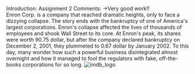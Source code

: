 Introduction:
Assignment 2 Comments:
->Very good work!!
</br>
Enron Corp. is a company that reached dramatic heights, only to face a dizzying collapse.
The story ends with the bankruptcy of one of America's largest corporations. Enron's collapse affected the lives of thousands   of employees and shook Wall Street to its core. At Enron's peak, its shares were worth 90.75 dollar, but after the company declared   bankruptcy on December 2, 2001, they plummeted to 0.67 dollar by January 2002. To this day, many wonder how such a powerful business   disintegrated almost overnight and how it managed to fool the regulators with fake, off-the-books corporations for so long.
![imdb_logo](https://cloud.githubusercontent.com/assets/25204050/25309959/a1cbd582-27a7-11e7-9f7f-7ac4840893a6.png)
